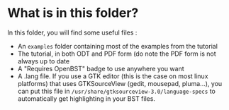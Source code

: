 # What is in this folder?
In this folder, you will find some useful files :

* An `examples` folder containing most of the examples from the tutorial 
* The tutorial, in both ODT and PDF form (do note the PDF form is not always up to date
* A "Requires OpenBST" badge to use anywhere you want
* A .lang file. If you use a GTK editor (this is the case on most linux platforms) that uses GTKSourceView (gedit, mousepad, pluma...), you can put this file in `/usr/share/gtksourceview-3.0/language-specs` to automatically get highlighting in your BST files.
